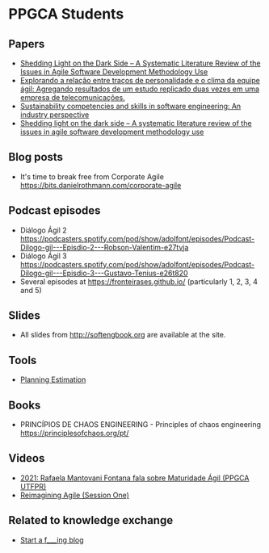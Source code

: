 # PPGCA Students

## Papers

- [Shedding Light on the Dark Side – A Systematic Literature Review of the Issues in Agile Software Development Methodology Use](https://www.sciencedirect.com/science/article/abs/pii/S0164121224000098?dgcid=raven_sd_aip_email)
- [Explorando a relação entre traços de personalidade e o clima da equipe ágil: Agregando resultados de um estudo replicado duas vezes em uma empresa de telecomunicações.](https://x.com/FronteirasES/status/1755626505051246657?s=20)
- [Sustainability competencies and skills in software engineering: An industry perspective](https://doi.org/10.1016/j.jss.2024.111978)
- [Shedding light on the dark side – A systematic literature review of the issues in agile software development methodology use](https://www.sciencedirect.com/science/article/abs/pii/S0164121224000098?dgcid=raven_sd_via_email)

## Blog posts

- It's time to break free from Corporate Agile https://bits.danielrothmann.com/corporate-agile


## Podcast episodes 

- Diálogo Ágil 2 https://podcasters.spotify.com/pod/show/adolfont/episodes/Podcast-Dilogo-gil---Episdio-2---Robson-Valentim-e27tvja
- Diálogo Ágil 3 https://podcasters.spotify.com/pod/show/adolfont/episodes/Podcast-Dilogo-gil---Episdio-3---Gustavo-Tenius-e26t820
- Several episodes at https://fronteirases.github.io/ (particularly 1, 2, 3, 4 and 5) 

## Slides
- All slides from http://softengbook.org are available at the site.


## Tools 

- [Planning Estimation](https://teamlead.tools/)

## Books

- PRINCÍPIOS DE CHAOS ENGINEERING - Principles of chaos engineering https://principlesofchaos.org/pt/


## Videos

- [2021: Rafaela Mantovani Fontana fala sobre Maturidade Ágil (PPGCA UTFPR)](https://www.youtube.com/watch?v=urG5C6zAfZs)
- [Reimagining Agile (Session One)](https://www.agilealliance.org/resources/videos/reimagining-agile-session-one/)

## Related to knowledge exchange

- [Start a f___ing blog](https://startafuckingblog.com/)


